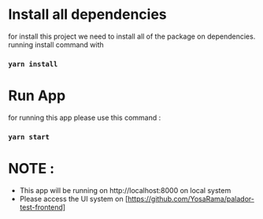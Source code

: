 # Install all dependencies

for install this project we need to install all of the package on dependencies. running install command with

### `yarn install`

# Run App

for running this app please use this command :

### `yarn start`

# NOTE :

- This app will be running on http://localhost:8000 on local system
- Please access the UI system on [https://github.com/YosaRama/palador-test-frontend]

